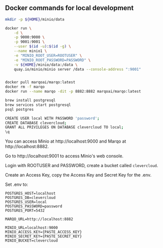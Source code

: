 ## Docker commands for local development

```bash
mkdir -p ${HOME}/minio/data

docker run \
    -d \
    -p 9000:9000 \
    -p 9001:9001 \
    --user $(id -u):$(id -g) \
    --name minio1 \
    -e "MINIO_ROOT_USER=ROOTUSER" \
    -e "MINIO_ROOT_PASSWORD=PASSWORD" \
    -v ${HOME}/minio/data:/data \
    quay.io/minio/minio server /data --console-address ":9001"


docker pull marqoai/marqo:latest
docker rm -f marqo
docker run --name marqo -dit -p 8882:8882 marqoai/marqo:latest

brew install postgresql
brew services start postgresql
psql postgres

CREATE USER local WITH PASSWORD 'password';
CREATE DATABASE clevercloud;
GRANT ALL PRIVILEGES ON DATABASE clevercloud TO local;
\q
```

You can access Minio at http://localhost:9000 and Marqo at http://localhost:8882.

Go to http://localhost:9001 to access Minio's web console.

Login with ROOTUSER and PASSWORD, create a bucket called `clevercloud`.

Create an Access Key, copy the Access Key and Secret Key for the .env.


Set .env to:
```
POSTGRES_HOST=localhost
POSTGRES_DB=clevercloud
POSTGRES_USER=local
POSTGRES_PASSWORD=password
POSTGRES_PORT=5432

MARQO_URL=http://localhost:8882

MINIO_URL=localhost:9000
MINIO_ACCESS_KEY={PASTE_ACCESS_KEY}
MINIO_SECRET_KEY={PASTE_SECRET_KEY}
MINIO_BUCKET=clevercloud

```

